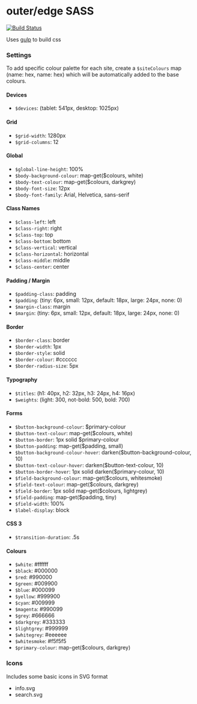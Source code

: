 # outer/edge SASS


[![Build Status](https://travis-ci.org/outeredge/sass.svg?branch=master)](https://travis-ci.org/outeredge/sass)

Uses [gulp](https://gulpjs.com/) to build css



### Settings

To add specific colour palette for each site, create a `$siteColours` map (name: hex, name: hex) which will be automatically added to the base colours.

#### Devices
- `$devices`: (tablet: 541px, desktop: 1025px)

#### Grid
- `$grid-width`: 1280px
- `$grid-columns`: 12

#### Global
- `$global-line-height`: 100%
- `$body-background-colour`: map-get($colours, white)
- `$body-text-colour`: map-get($colours, darkgrey)
- `$body-font-size`: 12px
- `$body-font-family`: Arial, Helvetica, sans-serif

#### Class Names
- `$class-left`: left
- `$class-right`: right
- `$class-top`: top
- `$class-bottom`: bottom
- `$class-vertical`: vertical
- `$class-horizontal`: horizontal
- `$class-middle`: middle
- `$class-center`: center

#### Padding / Margin
- `$padding-class`: padding
- `$padding`: (tiny: 6px, small: 12px, default: 18px, large: 24px, none: 0)
- `$margin-class`: margin
- `$margin`: (tiny: 6px, small: 12px, default: 18px, large: 24px, none: 0)

#### Border
- `$border-class`: border
- `$border-width`: 1px
- `$border-style`: solid
- `$border-colour`: #cccccc
- `$border-radius-size`: 5px

#### Typography
- `$titles`: (h1: 40px, h2: 32px, h3: 24px, h4: 16px)
- `$weights`: (light: 300, not-bold: 500, bold: 700)

#### Forms
- `$button-background-colour`: $primary-colour
- `$button-text-colour`: map-get($colours, white)
- `$button-border`: 1px solid $primary-colour
- `$button-padding`: map-get($padding, small)
- `$button-background-colour-hover`: darken($button-background-colour, 10)
- `$button-text-colour-hover`: darken($button-text-colour, 10)
- `$button-border-hover`: 1px solid darken($primary-colour, 10)
- `$field-background-colour`: map-get($colours, whitesmoke)
- `$field-text-colour`: map-get($colours, darkgrey)
- `$field-border`: 1px solid map-get($colours, lightgrey)
- `$field-padding`: map-get($padding, tiny)
- `$field-width`: 100%
- `$label-display`: block

#### CSS 3
- `$transition-duration`: .5s

#### Colours
- `$white`: #ffffff
- `$black`: #000000
- `$red`: #990000
- `$green`: #009900
- `$blue`: #000099
- `$yellow`: #999900
- `$cyan`: #009999
- `$magenta`: #990099
- `$grey`: #666666
- `$darkgrey`: #333333
- `$lightgrey`: #999999
- `$whitegrey`: #eeeeee
- `$whitesmoke`: #f5f5f5
- `$primary-colour`: map-get($colours, darkgrey)



### Icons

Includes some basic icons in SVG format

- info.svg
- search.svg

